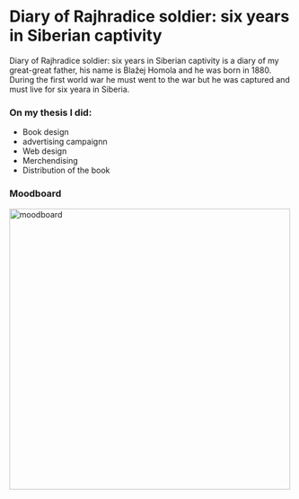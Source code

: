 # Diary of Rajhradice soldier: six years in Siberian captivity
Diary of Rajhradice soldier: six years in Siberian captivity is a diary of my great-great father, his name is Blažej Homola and he was born in 1880. During the first world war he must went to the war but he was captured and must live for six yeara in Siberia.
### On my thesis I did:
- Book design
- advertising campaignn
- Web design
- Merchendising
- Distribution of the book

### Moodboard
<img src="./final images/moodboard" alt="moodboard" width="500"/>
